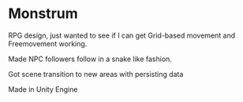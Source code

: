 # Monstrum

RPG design, just wanted to see if I can get Grid-based movement and Freemovement working.

Made NPC followers follow in a snake like fashion.

Got scene transition to new areas with persisting data

Made in Unity Engine
